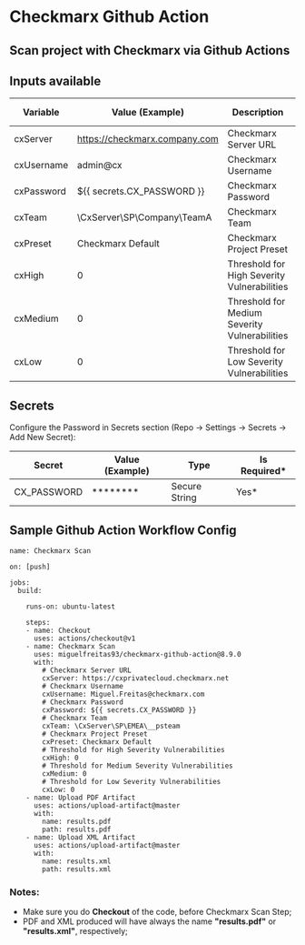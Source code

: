 # Checkmarx Github Action

## Scan project with Checkmarx via Github Actions

## Inputs available

| Variable  | Value (Example) | Description | Type | Is Required* |
| ------------- | ------------- | ------------- |------------- | ------------- |
| cxServer | https://checkmarx.company.com | Checkmarx Server URL | String | Yes* |
| cxUsername | admin@cx | Checkmarx Username | String | Yes* |
| cxPassword | ${{ secrets.CX_PASSWORD }} | Checkmarx Password | Secure String | Yes* |
| cxTeam | \CxServer\SP\Company\TeamA | Checkmarx Team | String | Yes* |
| cxPreset | Checkmarx Default | Checkmarx Project Preset | String | No |
| cxHigh | 0 | Threshold for High Severity Vulnerabilities | Integer | No |
| cxMedium | 0 | Threshold for Medium Severity Vulnerabilities| Integer | No |
| cxLow | 0 | Threshold for Low Severity Vulnerabilities| Integer | No |

## Secrets

Configure the Password in Secrets section (Repo → Settings → Secrets → Add New Secret): 

| Secret | Value (Example) | Type | Is Required* |
| ------------- | ------------- |  ------------- | ------------- |
| CX_PASSWORD | ******** | Secure String | Yes* |

## Sample Github Action Workflow Config
```
name: Checkmarx Scan

on: [push]

jobs:
  build:

    runs-on: ubuntu-latest

    steps:
    - name: Checkout
      uses: actions/checkout@v1
    - name: Checkmarx Scan
      uses: miguelfreitas93/checkmarx-github-action@8.9.0
      with:
        # Checkmarx Server URL
        cxServer: https://cxprivatecloud.checkmarx.net
        # Checkmarx Username
        cxUsername: Miguel.Freitas@checkmarx.com
        # Checkmarx Password
        cxPassword: ${{ secrets.CX_PASSWORD }}
        # Checkmarx Team
        cxTeam: \CxServer\SP\EMEA\__psteam
        # Checkmarx Project Preset
        cxPreset: Checkmarx Default
        # Threshold for High Severity Vulnerabilities
        cxHigh: 0
        # Threshold for Medium Severity Vulnerabilities
        cxMedium: 0
        # Threshold for Low Severity Vulnerabilities
        cxLow: 0
    - name: Upload PDF Artifact
      uses: actions/upload-artifact@master
      with:
        name: results.pdf
        path: results.pdf
    - name: Upload XML Artifact
      uses: actions/upload-artifact@master
      with:
        name: results.xml
        path: results.xml

```

### Notes:

- Make sure you do **Checkout** of the code, before Checkmarx Scan Step;
- PDF and XML produced will have always the name **"results.pdf"** or **"results.xml"**, respectively;